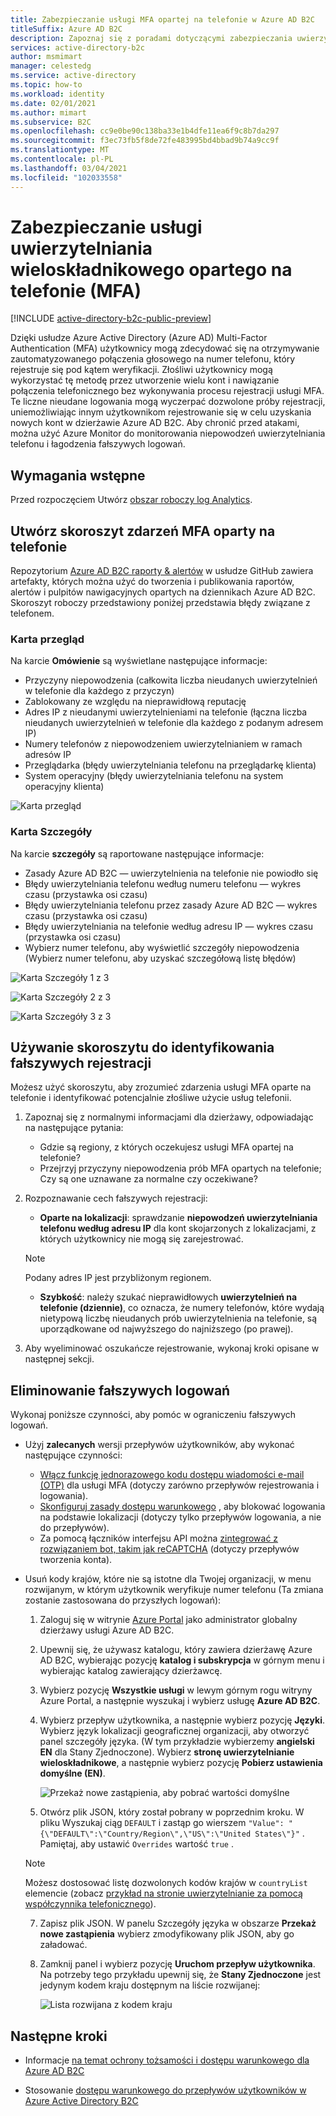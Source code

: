 ```yaml
---
title: Zabezpieczanie usługi MFA opartej na telefonie w Azure AD B2C
titleSuffix: Azure AD B2C
description: Zapoznaj się z poradami dotyczącymi zabezpieczania uwierzytelniania wieloskładnikowego (MFA) w dzierżawie Azure AD B2C przy użyciu Azure Monitor Log Analytics raportów i alertów. Skorzystaj z naszego skoroszytu, aby identyfikować fałszywe uwierzytelnienia telefoniczne i ograniczyć fałszywe rejestracje. =
services: active-directory-b2c
author: msmimart
manager: celestedg
ms.service: active-directory
ms.topic: how-to
ms.workload: identity
ms.date: 02/01/2021
ms.author: mimart
ms.subservice: B2C
ms.openlocfilehash: cc9e0be90c138ba33e1b4dfe11ea6f9c8b7da297
ms.sourcegitcommit: f3ec73fb5f8de72fe483995bd4bbad9b74a9cc9f
ms.translationtype: MT
ms.contentlocale: pl-PL
ms.lasthandoff: 03/04/2021
ms.locfileid: "102033558"
---
```

# <a name="securing-phone-based-multi-factor-authentication-mfa"></a>Zabezpieczanie usługi uwierzytelniania wieloskładnikowego opartego na telefonie (MFA)

[!INCLUDE [active-directory-b2c-public-preview](../../includes/active-directory-b2c-public-preview.md)]

Dzięki usłudze Azure Active Directory (Azure AD) Multi-Factor Authentication (MFA) użytkownicy mogą zdecydować się na otrzymywanie zautomatyzowanego połączenia głosowego na numer telefonu, który rejestruje się pod kątem weryfikacji. Złośliwi użytkownicy mogą wykorzystać tę metodę przez utworzenie wielu kont i nawiązanie połączenia telefonicznego bez wykonywania procesu rejestracji usługi MFA. Te liczne nieudane logowania mogą wyczerpać dozwolone próby rejestracji, uniemożliwiając innym użytkownikom rejestrowanie się w celu uzyskania nowych kont w dzierżawie Azure AD B2C. Aby chronić przed atakami, można użyć Azure Monitor do monitorowania niepowodzeń uwierzytelniania telefonu i łagodzenia fałszywych logowań.

## <a name="prerequisites"></a>Wymagania wstępne

Przed rozpoczęciem Utwórz [obszar roboczy log Analytics](azure-monitor.md).

## <a name="create-a-phone-based-mfa-events-workbook"></a>Utwórz skoroszyt zdarzeń MFA oparty na telefonie

Repozytorium [Azure AD B2C raporty & alertów](https://github.com/azure-ad-b2c/siem#phone-authentication-failures) w usłudze GitHub zawiera artefakty, których można użyć do tworzenia i publikowania raportów, alertów i pulpitów nawigacyjnych opartych na dziennikach Azure AD B2C. Skoroszyt roboczy przedstawiony poniżej przedstawia błędy związane z telefonem.

### <a name="overview-tab"></a>Karta przegląd

Na karcie **Omówienie** są wyświetlane następujące informacje:

- Przyczyny niepowodzenia (całkowita liczba nieudanych uwierzytelnień w telefonie dla każdego z przyczyn)
- Zablokowany ze względu na nieprawidłową reputację
- Adres IP z nieudanymi uwierzytelnieniami na telefonie (łączna liczba nieudanych uwierzytelnień w telefonie dla każdego z podanym adresem IP)
- Numery telefonów z niepowodzeniem uwierzytelnianiem w ramach adresów IP
- Przeglądarka (błędy uwierzytelniania telefonu na przeglądarkę klienta)
- System operacyjny (błędy uwierzytelniania telefonu na system operacyjny klienta)

![Karta przegląd](media/phone-based-mfa/overview-tab.png)

### <a name="details-tab"></a>Karta Szczegóły

Na karcie **szczegóły** są raportowane następujące informacje:

- Zasady Azure AD B2C — uwierzytelnienia na telefonie nie powiodło się
- Błędy uwierzytelniania telefonu według numeru telefonu — wykres czasu (przystawka osi czasu)
- Błędy uwierzytelniania telefonu przez zasady Azure AD B2C — wykres czasu (przystawka osi czasu)
- Błędy uwierzytelniania na telefonie według adresu IP — wykres czasu (przystawka osi czasu)
- Wybierz numer telefonu, aby wyświetlić szczegóły niepowodzenia (Wybierz numer telefonu, aby uzyskać szczegółową listę błędów)

![Karta Szczegóły 1 z 3](media/phone-based-mfa/details-tab-1.png)

![Karta Szczegóły 2 z 3](media/phone-based-mfa/details-tab-2.png)

![Karta Szczegóły 3 z 3](media/phone-based-mfa/details-tab-3.png)

## <a name="use-the-workbook-to-identify-fraudulent-sign-ups"></a>Używanie skoroszytu do identyfikowania fałszywych rejestracji

Możesz użyć skoroszytu, aby zrozumieć zdarzenia usługi MFA oparte na telefonie i identyfikować potencjalnie złośliwe użycie usług telefonii.

1. Zapoznaj się z normalnymi informacjami dla dzierżawy, odpowiadając na następujące pytania:

   - Gdzie są regiony, z których oczekujesz usługi MFA opartej na telefonie?
   - Przejrzyj przyczyny niepowodzenia prób MFA opartych na telefonie; Czy są one uznawane za normalne czy oczekiwane?

2. Rozpoznawanie cech fałszywych rejestracji:

   - **Oparte na lokalizacji**: sprawdzanie **niepowodzeń uwierzytelniania telefonu według adresu IP** dla kont skojarzonych z lokalizacjami, z których użytkownicy nie mogą się zarejestrować.

   > [!NOTE]
   > Podany adres IP jest przybliżonym regionem.

   - **Szybkość**: należy szukać nieprawidłowych **uwierzytelnień na telefonie (dziennie)**, co oznacza, że numery telefonów, które wydają nietypową liczbę nieudanych prób uwierzytelnienia na telefonie, są uporządkowane od najwyższego do najniższego (po prawej).

3. Aby wyeliminować oszukańcze rejestrowanie, wykonaj kroki opisane w następnej sekcji.
 

## <a name="mitigate-fraudulent-sign-ups"></a>Eliminowanie fałszywych logowań

Wykonaj poniższe czynności, aby pomóc w ograniczeniu fałszywych logowań.

- Użyj **zalecanych** wersji przepływów użytkowników, aby wykonać następujące czynności:
     
   - [Włącz funkcję jednorazowego kodu dostępu wiadomości e-mail (OTP)](phone-authentication-user-flows.md) dla usługi MFA (dotyczy zarówno przepływów rejestrowania i logowania).
   - [Skonfiguruj zasady dostępu warunkowego](conditional-access-user-flow.md) , aby blokować logowania na podstawie lokalizacji (dotyczy tylko przepływów logowania, a nie do przepływów).
   - Za pomocą łączników interfejsu API można [zintegrować z rozwiązaniem bot, takim jak reCAPTCHA](https://github.com/Azure-Samples/active-directory-b2c-node-sign-up-user-flow-captcha) (dotyczy przepływów tworzenia konta).

- Usuń kody krajów, które nie są istotne dla Twojej organizacji, w menu rozwijanym, w którym użytkownik weryfikuje numer telefonu (Ta zmiana zostanie zastosowana do przyszłych logowań):
    
   1. Zaloguj się w witrynie [Azure Portal](https://portal.azure.com) jako administrator globalny dzierżawy usługi Azure AD B2C.

   2. Upewnij się, że używasz katalogu, który zawiera dzierżawę Azure AD B2C, wybierając pozycję **katalog i subskrypcja** w górnym menu i wybierając katalog zawierający dzierżawcę.

   3. Wybierz pozycję **Wszystkie usługi** w lewym górnym rogu witryny Azure Portal, a następnie wyszukaj i wybierz usługę **Azure AD B2C**.

   4. Wybierz przepływ użytkownika, a następnie wybierz pozycję **Języki**. Wybierz język lokalizacji geograficznej organizacji, aby otworzyć panel szczegóły języka. (W tym przykładzie wybierzemy **angielski EN** dla Stany Zjednoczone). Wybierz **stronę uwierzytelnianie wieloskładnikowe**, a następnie wybierz pozycję **Pobierz ustawienia domyślne (EN)**.
 
      ![Przekaż nowe zastąpienia, aby pobrać wartości domyślne](media/phone-based-mfa/download-defaults.png)

   5. Otwórz plik JSON, który został pobrany w poprzednim kroku. W pliku Wyszukaj ciąg `DEFAULT` i zastąp go wierszem `"Value": "{\"DEFAULT\":\"Country/Region\",\"US\":\"United States\"}"` . Pamiętaj, aby ustawić `Overrides` wartość `true` .

   > [!NOTE]
   > Możesz dostosować listę dozwolonych kodów krajów w `countryList` elemencie (zobacz [przykład na stronie uwierzytelnianie za pomocą współczynnika telefonicznego](localization-string-ids.md#phone-factor-authentication-page-example)).

   7. Zapisz plik JSON. W panelu Szczegóły języka w obszarze **Przekaż nowe zastąpienia** wybierz zmodyfikowany plik JSON, aby go załadować.

   8. Zamknij panel i wybierz pozycję **Uruchom przepływ użytkownika**. Na potrzeby tego przykładu upewnij się, że **Stany Zjednoczone** jest jedynym kodem kraju dostępnym na liście rozwijanej:
 
      ![Lista rozwijana z kodem kraju](media/phone-based-mfa/country-code-drop-down.png)

## <a name="next-steps"></a>Następne kroki

- Informacje [na temat ochrony tożsamości i dostępu warunkowego dla Azure AD B2C](conditional-access-identity-protection-overview.md) 

- Stosowanie [dostępu warunkowego do przepływów użytkowników w Azure Active Directory B2C](conditional-access-user-flow.md)